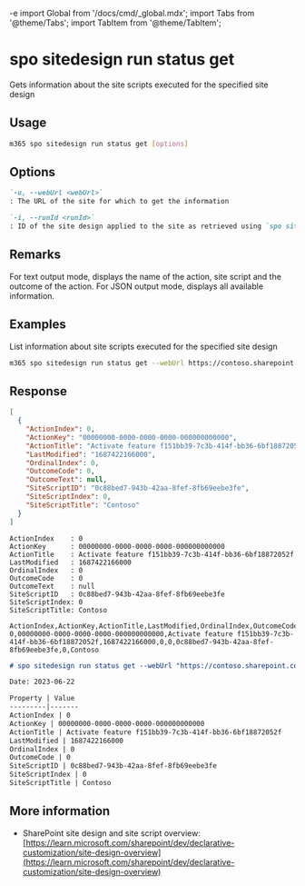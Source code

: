 -e <!-- DISCLAIMER: All secrets, passwords, and sensitive values in this document are examples only and not real credentials. -->
import Global from '/docs/cmd/_global.mdx';
import Tabs from '@theme/Tabs';
import TabItem from '@theme/TabItem';

# spo sitedesign run status get

Gets information about the site scripts executed for the specified site design

## Usage

```sh
m365 spo sitedesign run status get [options]
```

## Options

```md definition-list
`-u, --webUrl <webUrl>`
: The URL of the site for which to get the information

`-i, --runId <runId>`
: ID of the site design applied to the site as retrieved using `spo sitedesign run list`
```

<Global />

## Remarks

For text output mode, displays the name of the action, site script and the outcome of the action. For JSON output mode, displays all available information.

## Examples

List information about site scripts executed for the specified site design

```sh
m365 spo sitedesign run status get --webUrl https://contoso.sharepoint.com/sites/team-a --runId b4411557-308b-4545-a3c4-55297d5cd8c8
```

## Response

<Tabs>
  <TabItem value="JSON">

  ```json
  [
    {
      "ActionIndex": 0,
      "ActionKey": "00000000-0000-0000-0000-000000000000",
      "ActionTitle": "Activate feature f151bb39-7c3b-414f-bb36-6bf18872052f",
      "LastModified": "1687422166000",
      "OrdinalIndex": 0,
      "OutcomeCode": 0,
      "OutcomeText": null,
      "SiteScriptID": "0c88bed7-943b-42aa-8fef-8fb69eebe3fe",
      "SiteScriptIndex": 0,
      "SiteScriptTitle": "Contoso"
    }
  ]
  ```

  </TabItem>
  <TabItem value="Text">

  ```text
  ActionIndex    : 0
  ActionKey      : 00000000-0000-0000-0000-000000000000
  ActionTitle    : Activate feature f151bb39-7c3b-414f-bb36-6bf18872052f
  LastModified   : 1687422166000
  OrdinalIndex   : 0
  OutcomeCode    : 0
  OutcomeText    : null
  SiteScriptID   : 0c88bed7-943b-42aa-8fef-8fb69eebe3fe
  SiteScriptIndex: 0
  SiteScriptTitle: Contoso
  ```

  </TabItem>
  <TabItem value="CSV">

  ```csv
  ActionIndex,ActionKey,ActionTitle,LastModified,OrdinalIndex,OutcomeCode,SiteScriptID,SiteScriptIndex,SiteScriptTitle
  0,00000000-0000-0000-0000-000000000000,Activate feature f151bb39-7c3b-414f-bb36-6bf18872052f,1687422166000,0,0,0c88bed7-943b-42aa-8fef-8fb69eebe3fe,0,Contoso
  ```

  </TabItem>
  <TabItem value="Markdown">

  ```md
  # spo sitedesign run status get --webUrl "https://contoso.sharepoint.com/teams/team1" --runId "8d41a2b7-ffb9-487c-994a-d25cf1b74f6a"

  Date: 2023-06-22

  Property | Value
  ---------|-------
  ActionIndex | 0
  ActionKey | 00000000-0000-0000-0000-000000000000
  ActionTitle | Activate feature f151bb39-7c3b-414f-bb36-6bf18872052f
  LastModified | 1687422166000
  OrdinalIndex | 0
  OutcomeCode | 0
  SiteScriptID | 0c88bed7-943b-42aa-8fef-8fb69eebe3fe
  SiteScriptIndex | 0
  SiteScriptTitle | Contoso
  ```

  </TabItem>
</Tabs>

## More information

- SharePoint site design and site script overview: [https://learn.microsoft.com/sharepoint/dev/declarative-customization/site-design-overview](https://learn.microsoft.com/sharepoint/dev/declarative-customization/site-design-overview)
